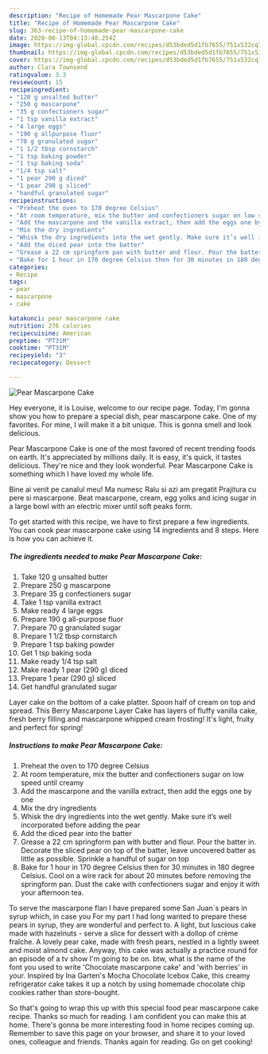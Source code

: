 ```yaml
---
description: "Recipe of Homemade Pear Mascarpone Cake"
title: "Recipe of Homemade Pear Mascarpone Cake"
slug: 363-recipe-of-homemade-pear-mascarpone-cake
date: 2020-06-13T04:13:48.254Z
image: https://img-global.cpcdn.com/recipes/d53bded5d1fb7655/751x532cq70/pear-mascarpone-cake-recipe-main-photo.jpg
thumbnail: https://img-global.cpcdn.com/recipes/d53bded5d1fb7655/751x532cq70/pear-mascarpone-cake-recipe-main-photo.jpg
cover: https://img-global.cpcdn.com/recipes/d53bded5d1fb7655/751x532cq70/pear-mascarpone-cake-recipe-main-photo.jpg
author: Clara Townsend
ratingvalue: 3.3
reviewcount: 15
recipeingredient:
- "120 g unsalted butter"
- "250 g mascarpone"
- "35 g confectioners sugar"
- "1 tsp vanilla extract"
- "4 large eggs"
- "190 g allpurpose fluor"
- "70 g granulated sugar"
- "1 1/2 tbsp cornstarch"
- "1 tsp baking powder"
- "1 tsp baking soda"
- "1/4 tsp salt"
- "1 pear 290 g diced"
- "1 pear 290 g sliced"
- "handful granulated sugar"
recipeinstructions:
- "Preheat the oven to 170 degree Celsius"
- "At room temperature, mix the butter and confectioners sugar on low speed until creamy"
- "Add the mascarpone and the vanilla extract, then add the eggs one by one"
- "Mix the dry ingredients"
- "Whisk the dry ingredients into the wet gently. Make sure it’s well incorporated before adding the pear"
- "Add the diced pear into the batter"
- "Grease a 22 cm springform pan with butter and flour. Pour the batter in. Decorate the sliced pear on top of the batter, leave uncovered batter as little as possible. Sprinkle a handful of sugar on top"
- "Bake for 1 hour in 170 degree Celsius then for 30 minutes in 180 degree Celsius. Cool on a wire rack for about 20 minutes before removing the springform pan. Dust the cake with confectioners sugar and enjoy it with your afternoon tea."
categories:
- Recipe
tags:
- pear
- mascarpone
- cake

katakunci: pear mascarpone cake 
nutrition: 276 calories
recipecuisine: American
preptime: "PT31M"
cooktime: "PT31M"
recipeyield: "3"
recipecategory: Dessert

---
```



![Pear Mascarpone Cake](https://img-global.cpcdn.com/recipes/d53bded5d1fb7655/751x532cq70/pear-mascarpone-cake-recipe-main-photo.jpg)

Hey everyone, it is Louise, welcome to our recipe page. Today, I'm gonna show you how to prepare a special dish, pear mascarpone cake. One of my favorites. For mine, I will make it a bit unique. This is gonna smell and look delicious.

Pear Mascarpone Cake is one of the most favored of recent trending foods on earth. It's appreciated by millions daily. It is easy, it's quick, it tastes delicious. They're nice and they look wonderful. Pear Mascarpone Cake is something which I have loved my whole life.

Bine ai venit pe canalul meu! Ma numesc Ralu si azi am pregatit Prajitura cu pere si mascarpone. Beat mascarpone, cream, egg yolks and icing sugar in a large bowl with an electric mixer until soft peaks form.


To get started with this recipe, we have to first prepare a few ingredients. You can cook pear mascarpone cake using 14 ingredients and 8 steps. Here is how you can achieve it.

<!--inarticleads1-->

##### The ingredients needed to make Pear Mascarpone Cake:

1. Take 120 g unsalted butter
1. Prepare 250 g mascarpone
1. Prepare 35 g confectioners sugar
1. Take 1 tsp vanilla extract
1. Make ready 4 large eggs
1. Prepare 190 g all-purpose fluor
1. Prepare 70 g granulated sugar
1. Prepare 1 1/2 tbsp cornstarch
1. Prepare 1 tsp baking powder
1. Get 1 tsp baking soda
1. Make ready 1/4 tsp salt
1. Make ready 1 pear (290 g) diced
1. Prepare 1 pear (290 g) sliced
1. Get handful granulated sugar


Layer cake on the bottom of a cake platter. Spoon half of cream on top and spread. This Berry Mascarpone Layer Cake has layers of fluffy vanilla cake, fresh berry filling and mascarpone whipped cream frosting! It&#39;s light, fruity and perfect for spring! 

<!--inarticleads2-->

##### Instructions to make Pear Mascarpone Cake:

1. Preheat the oven to 170 degree Celsius
1. At room temperature, mix the butter and confectioners sugar on low speed until creamy
1. Add the mascarpone and the vanilla extract, then add the eggs one by one
1. Mix the dry ingredients
1. Whisk the dry ingredients into the wet gently. Make sure it’s well incorporated before adding the pear
1. Add the diced pear into the batter
1. Grease a 22 cm springform pan with butter and flour. Pour the batter in. Decorate the sliced pear on top of the batter, leave uncovered batter as little as possible. Sprinkle a handful of sugar on top
1. Bake for 1 hour in 170 degree Celsius then for 30 minutes in 180 degree Celsius. Cool on a wire rack for about 20 minutes before removing the springform pan. Dust the cake with confectioners sugar and enjoy it with your afternoon tea.


To serve the mascarpone flan I have prepared some San Juan´s pears in syrup which, in case you For my part I had long wanted to prepare these pears in syrup, they are wonderful and perfect to. A light, but luscious cake made with hazelnuts - serve a slice for dessert with a dollop of crème fraîche. A lovely pear cake, made with fresh pears, nestled in a lightly sweet and moist almond cake. Anyway, this cake was actually a practice round for an episode of a tv show I&#39;m going to be on. btw, what is the name of the font you used to write &#39;Chocolate mascarpone cake&#39; and &#39;with berries&#39; in your. Inspired by Ina Garten&#39;s Mocha Chocolate Icebox Cake, this creamy refrigerator cake takes it up a notch by using homemade chocolate chip cookies rather than store-bought. 

So that's going to wrap this up with this special food pear mascarpone cake recipe. Thanks so much for reading. I am confident you can make this at home. There's gonna be more interesting food in home recipes coming up. Remember to save this page on your browser, and share it to your loved ones, colleague and friends. Thanks again for reading. Go on get cooking!
